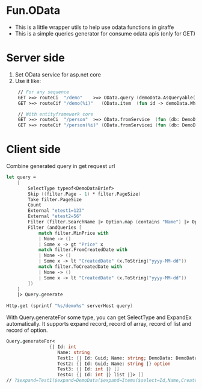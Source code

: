 # Fun.OData

* This is a little wrapper utils to help use odata functions in giraffe
* This is a simple queries generator for consume odata apis (only for GET)

# Server side
1. Set OData service for asp.net core
2. Use it like:
   ```fsharp
    // For any sequence
    GET >=> routeCi  "/demo"    >=> OData.query (demoData.AsQueryable())
    GET >=> routeCif "/demo(%i)"   (OData.item  (fun id -> demoData.Where(fun x -> x.Id = id).AsQueryable()))

    // With entityframework core
    GET >=> routeCi  "/person"  >=> OData.fromService  (fun (db: DemoDbContext) -> db.Persons.AsQueryable())
    GET >=> routeCif "/person(%i)" (OData.fromServicei (fun (db: DemoDbContext) id -> db.Persons.Where(fun x -> x.Id = id).AsQueryable()))
   ```

# Client side
Combine generated query in get request url
```fsharp
let query =
    [
        SelectType typeof<DemoDataBrief>
        Skip ((filter.Page - 1) * filter.PageSize)
        Take filter.PageSize
        Count
        External "etest1=123"
        External "etest2=56"
        Filter (filter.SearchName |> Option.map (contains "Name") |> Option.defaultValue "")
        Filter (andQueries [
            match filter.MinPrice with
            | None -> ()
            | Some x -> gt "Price" x
            match filter.FromCreatedDate with
            | None -> ()
            | Some x -> lt "CreatedDate" (x.ToString("yyyy-MM-dd"))
            match filter.ToCreatedDate with
            | None -> ()
            | Some x -> lt "CreatedDate" (x.ToString("yyyy-MM-dd"))
        ])
    ]
    |> Query.generate
    
Http.get (sprintf "%s/demo%s" serverHost query)
```

With Query.generateFor some type, you can get SelectType and ExpandEx automatically. It supports expand record, record of array, record of list and record of option.
```fsharp
Query.generateFor<
                {| Id: int
                   Name: string
                   Test1: {| Id: Guid; Name: string; DemoData: DemoData |}
                   Test2: {| Id: Guid; Name: string |} option
                   Test3: {| Id: int |} []
                   Test4: {| Id: int |} list |}> []
// ?$expand=Test1($expand=DemoData($expand=Items($select=Id,Name,CreatedDate);$select=Id,Name,Description,Price,Items,CreatedDate,LastModifiedDate);$select=DemoData,Id,Name),Test2($select=Id,Name),Test3($select=Id),Test4($select=Id)&$select=Id,Name,Test1,Test2,Test3,Test4
```